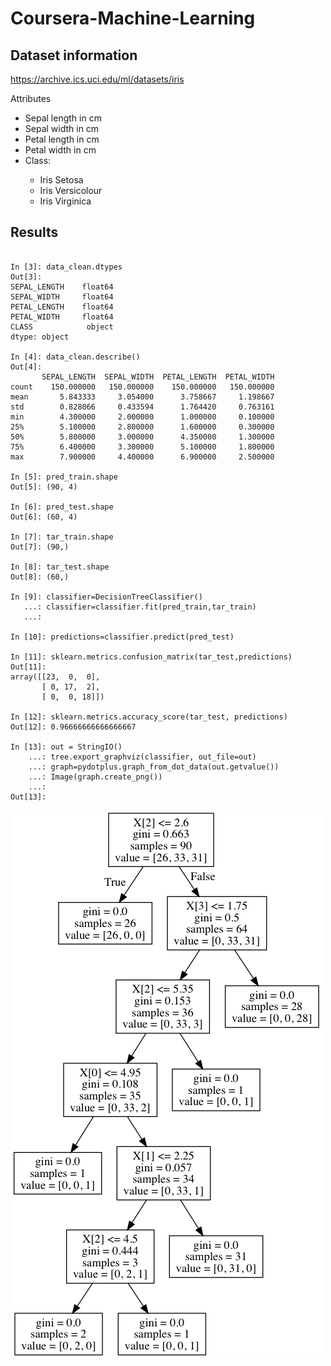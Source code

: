 # Coursera-Machine-Learning
## Dataset information
<a href="https://archive.ics.uci.edu/ml/datasets/iris">https://archive.ics.uci.edu/ml/datasets/iris</a>
<p>Attributes</p>
<ul>
<li>Sepal length in cm</li>
<li>Sepal width in cm</li>
<li>Petal length in cm</li>
<li>Petal width in cm</li>
<li>Class:</li>
<ul><li>Iris Setosa</li>
<li>Iris Versicolour</li>
<li>Iris Virginica</li>
  </ul>
</ul>

## Results
<pre><code>
In [3]: data_clean.dtypes
Out[3]: 
SEPAL_LENGTH    float64
SEPAL_WIDTH     float64
PETAL_LENGTH    float64
PETAL_WIDTH     float64
CLASS            object
dtype: object

In [4]: data_clean.describe()
Out[4]: 
       SEPAL_LENGTH  SEPAL_WIDTH  PETAL_LENGTH  PETAL_WIDTH
count    150.000000   150.000000    150.000000   150.000000
mean       5.843333     3.054000      3.758667     1.198667
std        0.828066     0.433594      1.764420     0.763161
min        4.300000     2.000000      1.000000     0.100000
25%        5.100000     2.800000      1.600000     0.300000
50%        5.800000     3.000000      4.350000     1.300000
75%        6.400000     3.300000      5.100000     1.800000
max        7.900000     4.400000      6.900000     2.500000

In [5]: pred_train.shape
Out[5]: (90, 4)

In [6]: pred_test.shape
Out[6]: (60, 4)

In [7]: tar_train.shape
Out[7]: (90,)

In [8]: tar_test.shape
Out[8]: (60,)

In [9]: classifier=DecisionTreeClassifier()
   ...: classifier=classifier.fit(pred_train,tar_train)
   ...: 

In [10]: predictions=classifier.predict(pred_test)

In [11]: sklearn.metrics.confusion_matrix(tar_test,predictions)
Out[11]: 
array([[23,  0,  0],
       [ 0, 17,  2],
       [ 0,  0, 18]])

In [12]: sklearn.metrics.accuracy_score(tar_test, predictions)
Out[12]: 0.96666666666666667

In [13]: out = StringIO()
    ...: tree.export_graphviz(classifier, out_file=out)
    ...: graph=pydotplus.graph_from_dot_data(out.getvalue())
    ...: Image(graph.create_png())
    ...: 
Out[13]: 
</code></pre>
<img src="https://github.com/mmchl/Coursera-Machine-Learning/blob/master/iris.png">
